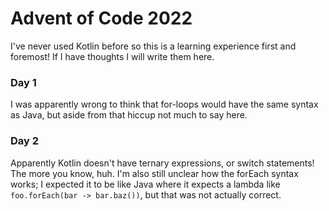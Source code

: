 # Advent of Code 2022

I've never used Kotlin before so this is a learning experience first and foremost! If I have thoughts I will write them here.

### Day 1

I was apparently wrong to think that for-loops would have the same syntax as Java, but aside from that hiccup not much to say
here.

### Day 2

Apparently Kotlin doesn't have ternary expressions, or switch statements! The more you know, huh. I'm also still
unclear how the forEach syntax works; I expected it to be like Java where it expects a lambda like
`foo.forEach(bar -> bar.baz())`, but that was not actually correct.